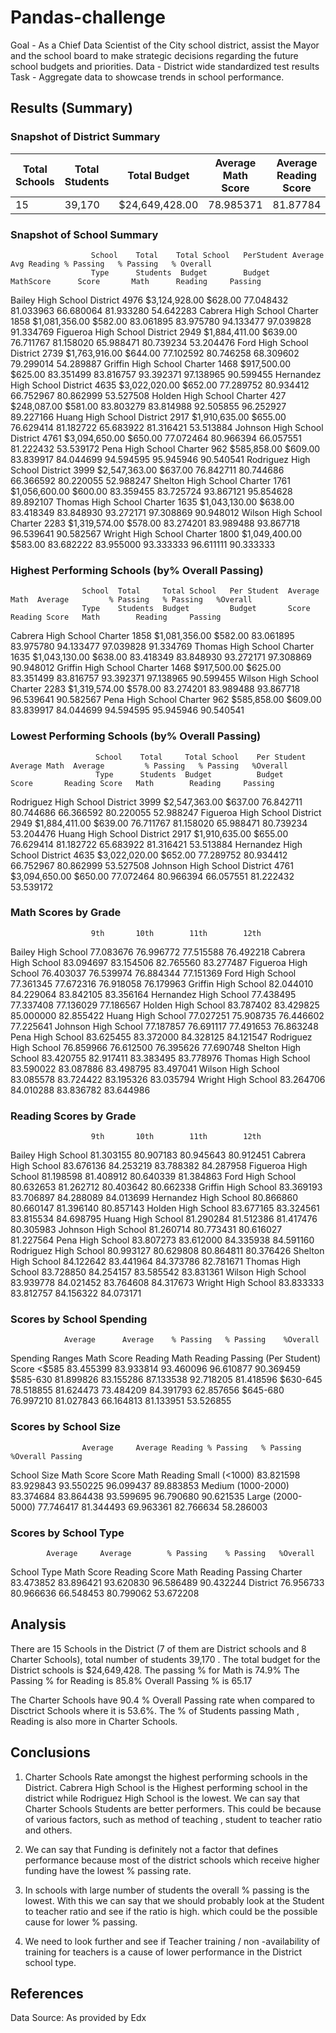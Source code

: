 # Pandas-challenge
Goal - As a Chief Data Scientist of the City school district, assist the Mayor and the school board to make strategic decisions regarding the 
future school budgets and priorities.
Data - District wide standardized test results
Task - Aggregate data to showcase trends in school performance. 

## Results (Summary)

### Snapshot of District Summary 



 Total Schools |	Total Students	 |Total Budget	   | Average Math Score	|  Average Reading Score |	% Passing Math	| % Passing Reading	| %Overall Passing |
|--------------|-----------------|----------------|--------------------|------------------------|----------------|-------------------|------------------|
| 	 15	        | 39,170	         | $24,649,428.00	|  78.985371	        |  81.87784	             | 74.980853	     |    85.805463	     |   65.172326      |


### Snapshot of School Summary

                      School    Total    Total School   PerStudent Average      Avg Reading % Passing   % Passing   % Overall
                      Type      Students  Budget        Budget     MathScore      Score       Math      Reading     Passing
Bailey High School	  District	4976	 $3,124,928.00	$628.00	   77.048432	  81.033963	66.680064	81.933280	54.642283
Cabrera High School	  Charter	1858	 $1,081,356.00	$582.00	   83.061895	  83.975780	94.133477	97.039828	91.334769
Figueroa High School  District	2949	 $1,884,411.00	$639.00	   76.711767	  81.158020	65.988471	80.739234	53.204476
Ford High School	  District	2739	 $1,763,916.00	$644.00	   77.102592	  80.746258	68.309602	79.299014	54.289887
Griffin High School	  Charter	1468	 $917,500.00	$625.00	   83.351499	  83.816757	93.392371	97.138965	90.599455
Hernandez High School District	4635	 $3,022,020.00	$652.00	   77.289752	  80.934412	66.752967	80.862999	53.527508
Holden High School	  Charter	427	     $248,087.00	$581.00	   83.803279	  83.814988	92.505855	96.252927	89.227166
Huang High School	  District	2917	 $1,910,635.00	$655.00	   76.629414	  81.182722	65.683922	81.316421	53.513884
Johnson High School	  District	4761	 $3,094,650.00	$650.00	   77.072464	  80.966394	66.057551	81.222432	53.539172
Pena High School	  Charter	962	     $585,858.00	$609.00	   83.839917	  84.044699	94.594595	95.945946	90.540541
Rodriguez High School District	3999	 $2,547,363.00	$637.00	   76.842711	  80.744686	66.366592	80.220055	52.988247
Shelton High School	  Charter	1761	 $1,056,600.00	$600.00	   83.359455	  83.725724	93.867121	95.854628	89.892107
Thomas High School	  Charter	1635	 $1,043,130.00	$638.00	   83.418349	  83.848930	93.272171	97.308869	90.948012
Wilson High School	  Charter	2283	 $1,319,574.00	$578.00	   83.274201	  83.989488	93.867718	96.539641	90.582567
Wright High School	  Charter	1800	 $1,049,400.00	$583.00	   83.682222	  83.955000	93.333333	96.611111	90.333333


### Highest Performing Schools (by% Overall Passing)

                    School  Total     Total School   Per Student  Average Math  Average         % Passing   % Passing   %Overall
                    Type	Students  Budget	     Budget	      Score	        Reading Score   Math	    Reading	    Passing
Cabrera High School	Charter	1858	  $1,081,356.00	 $582.00	  83.061895	    83.975780	    94.133477	97.039828	91.334769
Thomas High School	Charter	1635	  $1,043,130.00	 $638.00	  83.418349	    83.848930	    93.272171	97.308869	90.948012
Griffin High School	Charter	1468	  $917,500.00	 $625.00	  83.351499	    83.816757	    93.392371	97.138965	90.599455
Wilson High School	Charter	2283	  $1,319,574.00	 $578.00	  83.274201	    83.989488	    93.867718	96.539641	90.582567
Pena High School	Charter	962	      $585,858.00	 $609.00	  83.839917	    84.044699	    94.594595	95.945946	90.540541

### Lowest Performing Schools (by% Overall Passing)
                       School    Total     Total School    Per Student  Average Math  Average         % Passing   % Passing   %Overall
                       Type	     Students  Budget	       Budget	      Score	      Reading Score   Math	      Reading	  Passing
Rodriguez High School  District	 3999	   $2,547,363.00	$637.00	    76.842711	  80.744686	      66.366592	  80.220055	  52.988247
Figueroa High School   District	 2949	   $1,884,411.00	$639.00	    76.711767	  81.158020	      65.988471	  80.739234	  53.204476
Huang High School	   District	 2917	   $1,910,635.00	$655.00	    76.629414	  81.182722	      65.683922	  81.316421	  53.513884
Hernandez High School  District	 4635	   $3,022,020.00	$652.00	    77.289752	  80.934412	      66.752967	  80.862999	  53.527508
Johnson High School	   District	 4761	   $3,094,650.00	$650.00	    77.072464	  80.966394	      66.057551	  81.222432	  53.539172


### Math Scores by Grade
                      9th       10th        11th        12th
Bailey High School	  77.083676	76.996772	77.515588	76.492218
Cabrera High School	  83.094697	83.154506	82.765560	83.277487
Figueroa High School  76.403037	76.539974	76.884344	77.151369
Ford High School	  77.361345	77.672316	76.918058	76.179963
Griffin High School	  82.044010	84.229064	83.842105	83.356164
Hernandez High School 77.438495	77.337408	77.136029	77.186567
Holden High School	  83.787402	83.429825	85.000000	82.855422
Huang High School	  77.027251	75.908735	76.446602	77.225641
Johnson High School	  77.187857	76.691117	77.491653	76.863248
Pena High School	  83.625455	83.372000	84.328125	84.121547
Rodriguez High School 76.859966	76.612500	76.395626	77.690748
Shelton High School	  83.420755	82.917411	83.383495	83.778976
Thomas High School	  83.590022	83.087886	83.498795	83.497041
Wilson High School	  83.085578	83.724422	83.195326	83.035794
Wright High School	  83.264706	84.010288	83.836782	83.644986

### Reading Scores by Grade

                      9th       10th        11th        12th
Bailey High School	  81.303155	80.907183	80.945643	80.912451
Cabrera High School	  83.676136	84.253219	83.788382	84.287958
Figueroa High School  81.198598	81.408912	80.640339	81.384863
Ford High School	  80.632653	81.262712	80.403642	80.662338
Griffin High School	  83.369193	83.706897	84.288089	84.013699
Hernandez High School 80.866860	80.660147	81.396140	80.857143
Holden High School	  83.677165	83.324561	83.815534	84.698795
Huang High School	  81.290284	81.512386	81.417476	80.305983
Johnson High School	  81.260714	80.773431	80.616027	81.227564
Pena High School	  83.807273	83.612000	84.335938	84.591160
Rodriguez High School 80.993127	80.629808	80.864811	80.376426
Shelton High School	  84.122642	83.441964	84.373786	82.781671
Thomas High School	  83.728850	84.254157	83.585542	83.831361
Wilson High School	  83.939778	84.021452	83.764608	84.317673
Wright High School	  83.833333	83.812757	84.156322	84.073171
### Scores by School Spending

                Average 	 Average 	% Passing 	% Passing 	 %Overall 
Spending Ranges Math Score   Reading       Math       Reading    Passing
(Per Student)			     Score
<$585	        83.455399	 83.933814	 93.460096	 96.610877	 90.369459
$585-630	    81.899826	 83.155286	 87.133538	 92.718205	 81.418596
$630-645	    78.518855	 81.624473	 73.484209	 84.391793	 62.857656
$645-680	    76.997210	 81.027843	 66.164813	 81.133951	 53.526855

### Scores by School Size

                    Average 	Average Reading % Passing 	% Passing 	%Overall Passing
School Size			Math Score	Score           Math        Reading
Small (<1000)	    83.821598	83.929843	    93.550225	96.099437	 89.883853
Medium (1000-2000)	83.374684	83.864438	    93.599695	96.790680	 90.621535
Large (2000-5000)	77.746417	81.344493	    69.963361	82.766634	 58.286003

### Scores by School Type
            Average 	Average 	   % Passing 	% Passing 	%Overall 
School Type	Math Score  Reading Score  Math         Reading     Passing
Charter	    83.473852	83.896421	   93.620830	96.586489	90.432244
District	76.956733	80.966636	   66.548453	80.799062	53.672208

## Analysis
There are 15 Schools in the District (7 of them are District schools and 8 Charter Schools), total number of students 39,170 . The total budget for the District schools is $24,649,428.
The passing % for Math is 74.9%
The Passing % for Reading is 85.8%
Overall Passing % is 65.17

The Charter Schools have 90.4 % Overall Passing rate when compared to Disctrict Schools where it is 53.6%. The % of Students passing Math , Reading is also more in Charter Schools.

## Conclusions
1. Charter Schools Rate amongst the highest performing schools in the District. Cabrera High School is the Highest performing school in the district while Rodriguez High School is the lowest.
We can say that Charter Schools Students are better performers. This could be because of various factors, such as method of teaching , student to teacher ratio and others.

2. We can say that Funding is definitely not a factor that defines performance because most of the district schools which receive higher funding have the lowest % passing rate.  

3. In schools with large number of students the overall % passing is the lowest. With this we can say that we should probably look at the Student to teacher ratio and see if the ratio is high. which could be the possible cause for lower % passing. 

4. We need to look further and see if Teacher training / non -availability of training for teachers is a cause of lower performance in the District school type.

## References 
Data Source: As provided by Edx
